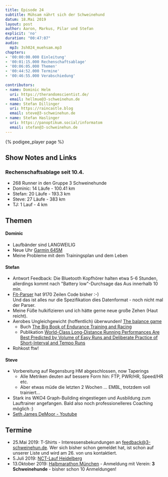 ```yaml
---
title: Episode 24
subtitle: Mühsam nährt sich der Schweinehund
datum: 18.Mai 2019
layout: post
author: Aaron, Markus, Pilar und Stefan
explicit: 'no'
duration: "00:47:07"
audio:
  mp3: 3sh024_muehsam.mp3
chapters:
- '00:00:00.000 Einleitung'
- '00:01:15.000 Rechenschaftsablage'
- '00:06:05.000 Themen'
- '00:44:52.000 Termine'
- '00:46:55.000 Verabschiedung'

contributors:
- name: Dominic Helm
  uri: https://therandomscientist.de/
  email: hellmue@3-schweinehun.de
- name: Stefan Dillinger
  uri: https://raincastle.blog
  email: steve@3-schweinehun.de
- name: Stefan Haslinger
  uri: https://panoptikum.social/informatom
  email: stefan@3-schweinehun.de
---
```


{% podigee_player page %}

## Show Notes and Links

### Rechenschaftsablage seit 10.4.

* 268 Runner in den Gruppe 3 Schweinehunde
* Dominic: 14 Läufe - 100.41 km
* Stefan: 20 Läufe - 193.3 km
* Steve: 27 Läufe - 383 km
* TJ: 1 Lauf - 4 km

## Themen

#### Dominic

* Laufbänder sind LANGWEILIG
* Neue Uhr [Garmin 645M](https://amzn.to/2Hyxu4t)
* Meine Probleme mit dem Trainingsplan und dem Leben

#### Stefan

* Antwort Feedback: Die Bluetooth Kopfhörer halten etwa 5-6 Stunden, allerdings kommt nach "Battery low"-Durchsage das Aus innerhalb 10 min.
* [Fit-Parser](https://github.com/3schweinehunde/fit_parser) hat 9170 Zeilen Code bisher :-)<br/>
  Und das ist alles nur die Spezifikation dies Datenformat - noch nicht mal der Parser.
* Meine Füße hulkifizieren und ich hätte gerne neue große Zehen (Haut reicht).
* Aerobes Ungleichgewicht (hoffentlich) überwunden! [The balance game](https://philmaffetone.com/the-balance-game/)
  * Buch [The Big Book of Endurance Training and Racing](https://amzn.to/2VKRvhX)
  * Publikation
    [World-Class Long-Distance Running Performances Are Best Predicted by Volume of Easy Runs and Deliberate Practice of Short-Interval and Tempo Runs](https://www.researchgate.net/publication/332769237)
* Rohkost ftw!

#### Steve

* Vorbereitung auf Regensburg HM abgeschlossen, now Taperings
  * Alle Metriken deuten auf bessere Form hin: FTP, PWR/HR, Speed/HR etc.
  * Aber etwas müde die letzten 2 Wochen ... EMBL, trotzdem voll trainiert...
* Stark ins WKO4 Graph-Building eingestiegen und Ausbildung zum Lauftrainer angefangen. Bald also noch professionelleres Coaching möglich :)
* [Seth James DeMoor - Youtube](https://www.youtube.com/channel/UCeSHo5kTvzoik4STh7MuMCA)

## Termine

* 25.Mai 2019: T-Shirts - Interessensbekundungen an <feedback@3-schweinehun.de>.
  Wer sich bisher schon gemeldet hat, ist schon auf unserer Liste und wird am 26. von uns kontaktiert.
* 5.Juli 2019: [NCT-Lauf Heidelberg ](https://www.nct-heidelberg.de/das-nct/spenden/nct-lauf.html)
* 13.Oktober 2019: [Halbmarathon München](https://www.abavent.de/anmeldeservice/334/1444/3883/?de) - Anmeldung mit Verein: **3 Schweinehunde** - bisher schon 10 Anmeldungen!
